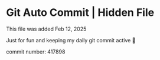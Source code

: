 # Git Auto Commit | Hidden File

This file was added Feb 12, 2025

Just for fun and keeping my daily git commit active 🤪

commit number: 417898

